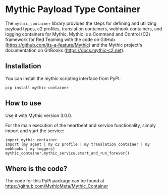 # Mythic Payload Type Container

The `mythic_container` library provides the steps for defining and utilizing payload types, c2 profiles, translation containers, webhook containers, and logging containers for Mythic. 
Mythic is a Command and Control (C2) framework for Red Teaming with the code on GitHub (https://github.com/its-a-feature/Mythic) and the Mythic project's documentation on GitBooks (https://docs.mythic-c2.net). 

## Installation

You can install the mythic scripting interface from PyPI:

```
pip install mythic-container
```

## How to use

Use it with Mythic version 3.0.0.

For the main execution of the heartbeat and service functionality, simply import and start the service:
```
import mythic_container
import [my agent | my c2 profile | my translation container | my webhooks | my loggers]
mythic_container.mythic_service.start_and_run_forever()
```

## Where is the code?

The code for this PyPi package can be found at https://github.com/MythicMeta/Mythic_Container 
